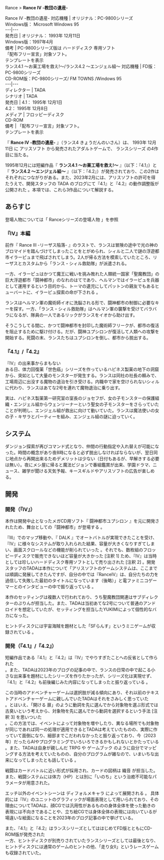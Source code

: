 Rance  > **Rance IV -教団の遺産-**

Rance IV -教団の遺産-  対応機種  |  オリジナル：PC-9800シリーズ   
Windows版：  Microsoft Windows 95  
---|---  
発売日  |  オリジナル：  1993年  12月11日    
Windows版：1997年4月  
備考  |  PC-9800シリーズ版は  ハードディスク  専用ソフト   
「配布フリー宣言」対象ソフト。  
テンプレートを表示  
ランス4.1 〜お薬工場を救え!〜/ランス4.2 〜エンジェル組〜  対応機種  |  FD版：PC-9800シリーズ   
CD-ROM版：PC-9800シリーズ/  FM TOWNS  /Windows 95    
---|---  
ディレクター  |  TADA     
シナリオ  |  TADA     
発売日  |  4.1：  1995年  12月1日    
4.2：  1995年  12月8日  
メディア  |  フロッピーディスク   
CD-ROM  
備考  |  「配布フリー宣言」対象ソフト。   
テンプレートを表示  
  
『 **Rance IV -教団の遺産-** 』（ランス4 きょうだんのいさん）は、  1993年  12月11日  に  アリスソフト
から発売されたアダルトゲームで、  ランスシリーズ  の4作目に当たる。

1995年12月には短編作品『 **ランス4.1 〜お薬工場を救え!〜** 』（以下：『4.1』）と『 **ランス4.2 〜エンジェル組〜**
』（以下：『4.2』）が発売されており、この2作はそれぞれにつながりがある。また、2023年2月には、アリスソフトの許可を得たうえで、開発スタッフの
TADA  のブログにて『4.1』と『4.2』の動作調整版が公開された    。本項では、これら3作品について解説する。

##  あらすじ  

登場人物については「  Ranceシリーズの登場人物  」を参照

###  『IV』本編  

前作『  Rance III -リーザス陥落-
』のラストで、ランスは冒険の途中で光の神のブロマイドを踏んづけてしまったことをとがめられ、シィルと二人で謎の浮遊都市イラーピュまで飛ばされてしまう。2人が帰る方法を模索していたところ、リーザスとカスタムから「ランス・シィル救助隊」が派遣される。

一方、イラーピュはかつて魔王に戦いを挑み敗れた人類統一国家「聖魔教団」の巨大浮遊都市「闘神都市」のなれのはてであり、ヘルマンではイラーピュを兵器として運用するという目的から、トーマの遺児にしてパットンの親友でもあるヒューバートに、イラーピュ探索の命が下される
  。

ランスはヘルマン軍の魔術師イオに洗脳される形で、闘神都市の制御に必要なキーを探す。一方、「ランス・シィル救助隊」はヘルマン軍の襲撃を受けてバラバラになるが、隊員の一人であるリックがランスをイオから助け出す。

そうこうしてる間に、かつて闘神都市を封印した魔術師フリークが、都市の復活を阻止するために駆け付ける。だが、闘神ユプシロンが復活して人類への攻撃を開始する。死闘の末、ランスたちはユプシロンを倒し、都市から脱出する。

###  『4.1』/『4.2』  

『IV』の出来事からまもない  
ある日、体力回復薬「世色癌」シリーズを作っているハピネス製薬の地下の洞窟から、突如として大量のモンスターが発生する。ランスは同社の社長の頼みで、工場周辺に出没する魔物の退治を引き受ける。内職中で家を空けられないシィルに代わり、ランスはあてな2号を連れて魔物退治に乗り出す。

実は、ハピネス製薬第一研究室の室長のジョセフが、女の子モンスターの保護組織・エンジェル組からウェンリーナーという聖女の子モンスターをさらっていたことが判明し、エンジェル組が救出に向けて動いていた。ランスは魔法使いの女の子・キサラとパーティーを組み、エンジェル組の謎に迫っていく。

##  システム  

ダンジョン探索が再びコマンド式となり、仲間の行動指定や入れ替えが可能になった。時間の概念があり夜8時になると必ず脱出しなければならないが、翌日同じ地点から再開出来るためデメリットは少ない（日付もあるが、早解きする必要は無い）。夜にメシ屋に帰ると魔法ビジョンで番組鑑賞が出来、学園ドラマ、ニュース、雑学が聞ける天気予報、キースギルドやアリスソフトの広告が楽しめる。

##  開発  

###  開発（『IV』）  

本作は開発中止となったメガCD用ソフト『  闘神都市ユプシロン  』を元に開発されたため、舞台としての「闘神都市」が登場する    。

『III』でのマップ移動や、『  DALK
』でオートバトルが実現できたことを受け、『IV』に様々なシステムが取り入れられた結果、容量が大きくなりすぎてしまい、画面スクロールなどの機能が削られていった
  。それでも、数枚組のフロッピーディスクで販売できないほど容量が大きかった  [注釈 1]
ため、『IV』は当時としては珍しいハードディスク専用ソフトとして売り出された    [注釈 2]
。開発スタッフのTADAは本作について「アリスソフトのゲームシステムは、ここまでは順調に発展してきたんですが、自分の中では『RanceIV』は、自分たちの力を過信して失敗した最初のタイトルになっています（後略）」と電ファミニコゲーマーとのインタビューの中で振り返っている
  。

本作のセッティングは複数人で行われており、うち聖魔教団関連はサブディレクターのぷりんが担当した。また、TADAは当初あてな2号について普通のアンドロイドを想定していたが、セッティングを担当したYUKIMIによって個性的なバカになった。


ヒントディスクには宇宙海賊を題材とした「SFらんす」というミニゲームが収録されている    。

###  開発（『4.1』/『4.2』）  

短編作品である『4.1』と『4.2』は『IV』でやりすぎたことへの反省として作られた  
。また、TADAは2023年のブログの記事の中で、ランスの日常の中で起こる小さな出来事を題材にしたシリーズを作りたかったが、シリーズ化は実現せず、『4.1』と『4.2』も前後編じみた内容になってしまったと振り返っている
  。

この当時のアドベンチャーゲームは選択肢が減る傾向にあり、それ以前のテキストアドベンチャーゲームに親しんでいたTADAはそれをさみしく思っていた  
。とはいえ、「開ける 扉」のように動詞を先に選んでから対象物を選ぶ形式では古臭いという考えから、対象物を先に選んでから動詞を選択するという手法  [注釈
3]  を思いついた  
。この方法では、イベントによって対象物を増やしたり、異なる場所でも対象物が同じであれば同一の処理が適用できるとTADAは考えていたものの、実際に作っていて面倒になり、細部までこだわれなかったと振り返っており、今（2023年）だったらAIやプログラミングでいろいろできるかもしれないとかたっている
  。また、TADAは自身が親しんだ  TRPG  や  ゲームブック
のように自分でマッピングする方法を考えていたものの、自分のプログラムが雑なので、いまいちな出来になってしまったとも話している    。

戦闘はカードバトルに近い形式が採用され、カードの図柄は  織音
が担当した。また、戦闘システムには体力（HP）とは別に「いのち」という治癒不可能なパラメータが用意された。  

エッチ以外のイベントシーンは  ディフォルメキャラ  によって展開される    。
具体的には『IV』のユニットのグラフィックが場面表現として用いられており、その理由についてTADAは、顔CGでは汎用性があるものの身体全体を使った動きの表現には不向きであることや、立ち絵CGでは身体全体の表現には向いているが場違いな絵面になることを2023年のブログ記事の中で挙げている。


また、『4.1』と『4.2』はランスシリーズとしてははじめてFD版とともにCD-ROM版が発売された  
一方、ヒントディスクが別売りされていたランスシリーズとしては最後となり、ヒントディスクには通常のゲームのヒントの他、「走り女II」というレースゲームも収録されていた。

